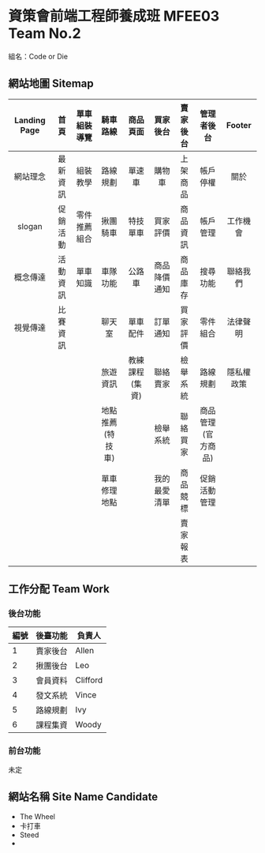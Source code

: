 # 資策會前端工程師養成班 MFEE03 Team No.2
組名：Code or Die
## 網站地圖 Sitemap
| Landing Page | 首頁 | 單車組裝導覽 | 騎車路線 | 商品頁面 | 買家後台 | 賣家後台 | 管理者後台 | Footer |
|:------------:|:--------:|:------------:|:-------------------:|:--------:|:------------:|:--------:|:---------------------:|:----------:|
| 網站理念 | 最新資訊 | 組裝教學 | 路線規劃 | 單速車 | 購物車 | 上架商品 | 帳戶停權 | 關於 |
| slogan | 促銷活動 | 零件推薦組合 | 揪團騎車 | 特技單車 | 買家評價 | 商品資訊 | 帳戶管理 | 工作機會 |
| 概念傳達 | 活動資訊 | 單車知識 | 車隊功能 | 公路車 | 商品降價通知 | 商品庫存 | 搜尋功能 | 聯絡我們 |
| 視覺傳達 | 比賽資訊 |  | 聊天室 | 單車配件 | 訂單通知 | 買家評價 | 零件組合 | 法律聲明 |
|  |  |  | 旅遊資訊 | 教練課程(集資) | 聯絡賣家 | 檢舉系統 | 路線規劃 | 隱私權政策 |
|  |  |  | 地點推薦<br>(特技車) |  | 檢舉系統 | 聯絡買家 | 商品管理<br>(官方商品) |  |
|  |  |  | 單車修理地點 |  | 我的最愛清單 | 商品競標 | 促銷活動管理 |  |
|  |  |  |  |  |  | 賣家報表 |  |  |

## 工作分配 Team Work
### 後台功能
| 編號  | 後臺功能  | 負責人    |
|------|----------|----------|
| 1    | 賣家後台  | Allen    |
| 2    | 揪團後台  | Leo      |
| 3    | 會員資料  | Clifford |
| 4    | 發文系統  | Vince    |
| 5    | 路線規劃  | Ivy      |
| 6    | 課程集資  | Woody    |

### 前台功能
未定

## 網站名稱 Site Name Candidate
- The Wheel
- 卡打車
- Steed
-
